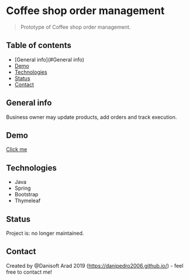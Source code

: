 # Coffee shop order management
> Prototype of Coffee shop order management.


## Table of contents
* [General info](#General info)
* [Demo](#Demo)
* [Technologies](#technologies)
* [Status](#status)
* [Contact](#contact)

## General info
Business owner may update products, add orders and track execution.

## Demo
[Click me](https://github.com/danipedro2006/Spring-Boot-Cofee-shop-project/blob/master/0Qrk4llQAM.gif) 

## Technologies
* Java 
* Spring
* Bootstrap 
* Thymeleaf


## Status
Project is: no longer maintained.

## Contact
Created by @Danisoft Arad 2019 (https://danipedro2006.github.io/) - feel free to contact me!


 
	